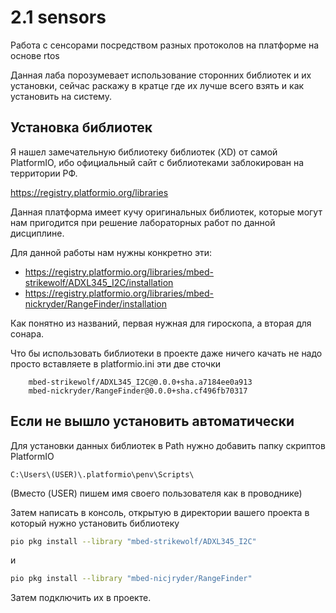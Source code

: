 # 2.1 sensors
Работа с сенсорами посредством разных протоколов на платформе на основе rtos

Данная лаба порозумевает использование сторонних библиотек и их установки, сейчас раскажу в кратце где их лучше всего взять и как установить на систему.

## Установка библиотек

Я нашел замечательную библиотеку библиотек (XD) от самой PlatformIO, ибо официальный сайт с библиотеками заблокирован на территории РФ.

https://registry.platformio.org/libraries

Данная платформа имеет кучу оригинальных библиотек, которые могут нам пригодится при решение лабораторных работ по данной дисциплине.

Для данной работы нам нужны конкретно эти:

-  https://registry.platformio.org/libraries/mbed-strikewolf/ADXL345_I2C/installation 
-  https://registry.platformio.org/libraries/mbed-nickryder/RangeFinder/installation

Как понятно из названий, первая нужная для гироскопа, а вторая для сонара.


Что бы использовать библиотеки в проекте даже ничего качать не надо просто вставляете в platformio.ini эти две сточки 
```
    mbed-strikewolf/ADXL345_I2C@0.0.0+sha.a7184ee0a913
	mbed-nickryder/RangeFinder@0.0.0+sha.cf496fb70317
```
## Если не вышло установить автоматически
Для установки данных библиотек в Path нужно добавить папку скриптов PlatformIO
```
C:\Users\(USER)\.platformio\penv\Scripts\
```
(Вместо (USER) пишем имя своего пользователя как в проводнике)

Затем написать в консоль, открытую в директории вашего проекта в который нужно установить библиотеку 
```sh
pio pkg install --library "mbed-strikewolf/ADXL345_I2C"
```
и
```sh
pio pkg install --library "mbed-nicjryder/RangeFinder"
```

Затем подключить их в проекте.